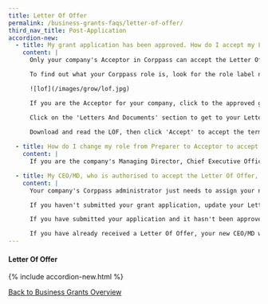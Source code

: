 ```yaml
---
title: Letter Of Offer
permalink: /business-grants-faqs/letter-of-offer/
third_nav_title: Post-Application
accordion-new:
  - title: My grant application has been approved. How do I accept my Letter of Offer?
    content: |
      Only your company's Acceptor in Corppass can accept the Letter Of Offer (LOF). Viewers and Preparers are not authorised to accept the LOF.

      To find out what your Corppass role is, look for the role label next to your login account name, in the masthead.

      ![lof](/images/grow/lof.jpg) 

      If you are the Acceptor for your company, click to the approved grant from the ' Updates Required' tab on the 'My Grants' page.

      Click on the 'Letters And Documents' section to get to your Letter Of Offer.

      Download and read the LOF, then click 'Accept' to accept the terms and award of the grant.
      
  - title: How do I change my role from Preparer to Acceptor to accept the Letter of Offer?
    content: |
      If you are the company's Managing Director, Chief Executive Officer or equivalent and would like to change your role from Preparer to Acceptor, [find out how](https://www.Corppass.gov.sg/Corppass/common/userguides){:target="_blank"} your Corppass admin can assign the appropriate e-service role for you.

  - title: My CEO/MD, who is authorised to accept the Letter Of Offer, has left the company. How do I update Business Grants Portal and Corppass with the new CEO/MD's details? 
    content: |
      Your company's Corppass administrator just needs to assign your new CEO/MD the Business Grants Portal acceptor role, so that they can accept the Letter Of Offer.

      If you haven't submitted your grant application, update your Letter Of Offer addressee. 

      If you have submitted your application and it hasn't been approved, contact the processing agency. They will return your application, so you can update it. 

      If you have already received a Letter Of Offer, your new CEO/MD will be able to accept it when your Corppass administrator assigns them the rights. Do remember to update the grant processing agency and ACRA of the change in management. 
---
```


#### Letter Of Offer

{% include accordion-new.html %}

[Back to Business Grants Overview](/business-grants/)